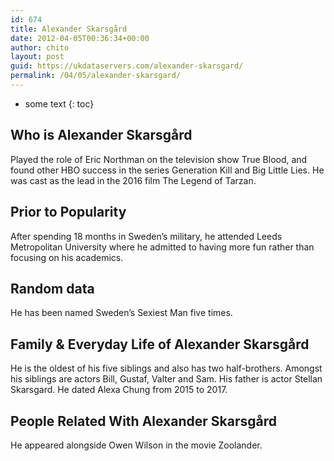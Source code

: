 ```yaml
---
id: 674
title: Alexander Skarsgård
date: 2012-04-05T00:36:34+00:00
author: chito
layout: post
guid: https://ukdataservers.com/alexander-skarsgard/
permalink: /04/05/alexander-skarsgard/
---
```


* some text
{: toc}


## Who is  Alexander Skarsgård
                  
                  
                  
Played the role of Eric Northman on the television show True Blood, and found other HBO success in the series Generation Kill and Big Little Lies. He was cast as the lead in the 2016 film The Legend of Tarzan.
                  
                
                
                
## Prior to Popularity 
                  
                  
                  
After spending 18 months in Sweden&#8217;s military, he attended Leeds Metropolitan University where he admitted to having more fun rather than focusing on his academics.
                  
                
                
                
## Random data 
                  
                  
                  
He has been named Sweden&#8217;s Sexiest Man five times.
                  
                
                
                
## Family & Everyday Life of Alexander Skarsgård
                  
                  
                  
He is the oldest of his five siblings and also has two half-brothers. Amongst his siblings are actors Bill, Gustaf, Valter and Sam. His father is actor Stellan Skarsgard. He dated Alexa Chung from 2015 to 2017. 
                  
                
                
                
## People Related With  Alexander Skarsgård
                  
                  
                  
He appeared alongside Owen Wilson in the movie Zoolander.
                  
                
              
            
          
          
          
    
    
  
